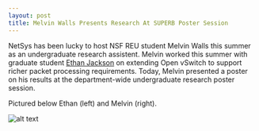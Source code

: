 ```yaml
---
layout: post
title: Melvin Walls Presents Research At SUPERB Poster Session
---
```

NetSys has been lucky to host NSF REU student Melvin Walls this summer as an undergraduate research assistent. Melvin worked this summer with graduate student [Ethan Jackson](http://people.eecs.berkeley.edu/~ejj/)  on extending Open vSwitch to support richer packet processing requirements. Today, Melvin presented a poster on his results at the department-wide undergraduate research poster session.

Pictured below Ethan (left) and Melvin (right).

![alt text](http://netsys.cs.berkeley.edu/pics/newspage/ethan_and_melvin.jpg "Ethan Jackson and Melvin Walls.")

